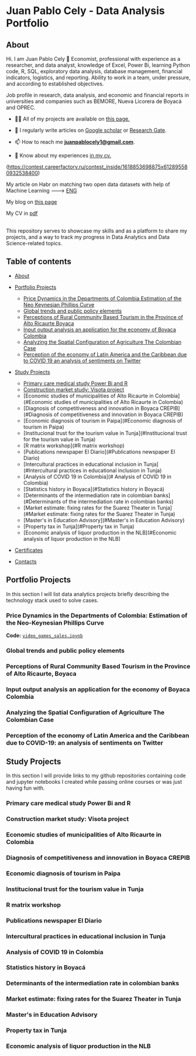# Juan Pablo Cely  - Data Analysis Portfolio 

## About

Hi. I am Juan Pablo Cely 👋
Economist, professional with experience as a researcher, and data analyst, knowledge of Excel, Power Bi, learning Python code, R, SQL, exploratory data analysis, database management, financial indicators, logistics, and reporting. Ability to work in a team, under pressure, and according to established objectives.

Job profile in research, data analysis, and economic and financial reports in universities and companies such as BEMORE, Nueva Licorera de Boyacá and OPREC.

- 👨‍💻 All of my projects are available on [this page.](https://juancely999.github.io/web/)

- 📝 I regularly write articles on [Google scholar](https://scholar.google.es/citations?hl=es&user=nRp_BQYAAAAJ&view_op=list_works&gmla=AHoSzlVVnWDnLI-YDCELZKc9R9mFQwJQdXHV-3dgqoN_X1AG2LLiNf2TobP8jKowV0e6rRTHRkT7Ig7McQCk6hcKpPPFfDeiU1NbI4FC) or [Research Gate](https://www.researchgate.net/profile/Juan-Cely-Acero).

- 📫 How to reach me **juanpablocely1@gmail.com**.

- 📄 Know about my experiences [in my cv.](https://drive.google.com/file/d/1ZhNG39w7zm1KfZihFDOPcbvbmkel8_1l/view)


(https://contest.careerfactory.ru/contest_inside/1618853698875x612895580932538400)    

My article on Habr on matching two open data datasets with help of Machine Learning ---> [ENG](https://scholar.google.es/citations?hl=es&user=nRp_BQYAAAAJ&view_op=list_works&gmla=AHoSzlVVnWDnLI-YDCELZKc9R9mFQwJQdXHV-3dgqoN_X1AG2LLiNf2TobP8jKowV0e6rRTHRkT7Ig7McQCk6hcKpPPFfDeiU1NbI4FC)     

My blog on [this page](https://juancely999.github.io/web/)   

My CV in [pdf](https://drive.google.com/file/d/1ZhNG39w7zm1KfZihFDOPcbvbmkel8_1l/view) 

<br>
This repository serves to showcase my skills and as a platform to share my projects, and a way to track my progress in Data Analytics and Data Science-related topics.  
<br>
  

## Table of contents
- [About](#about)
- [Portfolio Projects](#portfolio-projects)
	+ [Price Dynamics in the Departments of Colombia Estimation of the Neo Keynesian Phillips Curve](#price-dynamics-in-the-departments-of-colombia-estimation-of-the-neo-keynesian-phillips-curve)
	+ [Global trends and public policy elements](#global-trends-and-public-policy-elements)
	+ [Perceptions of Rural Community Based Tourism in the Province of Alto Ricaurte Boyaca](#perceptions-of-rural-community-based-tourism-in-the-province-of-alto-ricaurte-boyaca)
	+ [Input output analysis an application for the economy of Boyaca Colombia](#Input-output-analysis-an-application-for-the-economy-of-Boyaca-Colombia)
	+ [Analyzing the Spatial Configuration of Agriculture The Colombian Case](#analyzing-the-spatial-configuration-of-agriculture-the-colombian-case)
	+ [Perception of the economy of Latin America and the Caribbean due to COVID 19 an analysis of sentiments on Twitter
](#perception-of-the-economy-of-latin-america-and-the-caribbean-due-to-covid-19-an-analysis-of-sentiments-on-twitter
)
- [Study Projects](#study-projects)
	+ [Primary care medical study Power Bi and R](#primary-care-medical-study-power-bi-and-r)
	+ [Construction market study: Visota project](#construction-market-study-Visota-project)
	+ [Economic studies of municipalities of Alto Ricaurte in Colombia](#Economic studies of municipalities of Alto Ricaurte in Colombia)
	+ [Diagnosis of competitiveness and innovation in Boyaca CREPIB](#Diagnosis of competitiveness and innovation in Boyaca CREPIB)
	+ [Economic diagnosis of tourism in Paipa](#Economic diagnosis of tourism in Paipa)
	+ [Institucional trust for the tourism value in Tunja](#Institucional trust for the tourism value in Tunja)
	+ [R matrix workshop](#R matrix workshop)
	+ [Publications newspaper El Diario](#Publications newspaper El Diario)
	+ [Intercultural practices in educational inclusion in Tunja](#Intercultural practices in educational inclusion in Tunja)
	+ [Analysis of COVID 19 in Colombia](# Analysis of COVID 19 in Colombia)
	+ [Statistics history in Boyaca](#Statistics history in Boyacá)
	+ [Determinants of the intermediation rate in colombian banks](#Determinants of the intermediation rate in colombian banks)
	+ [Market estimate: fixing rates for the Suarez Theater in Tunja](#Market estimate: fixing rates for the Suarez Theater in Tunja)
	+ [Master's in Education Advisory](#Master's in Education Advisory)
	+ [Property tax in Tunja](#Property tax in Tunja)
	+ [Economic analysis of liquor production in the NLB](#Economic analysis of liquor production in the NLB)
	
- [Certificates](#certificates)
- [Contacts](#contacts)

## Portfolio Projects
In this section I will list data analytics projects briefly describing the technology stack used to solve cases.

### Price Dynamics in the Departments of Colombia: Estimation of the Neo-Keynesian Phillips Curve
**Code:** [`video_games_sales.ipynb`](https://github.com/nktnlx/data_analysis_portfolio/blob/main/video_games_sales.ipynb) 


### Global trends and public policy elements
### Perceptions of Rural Community Based Tourism in the Province of Alto Ricaurte, Boyaca
### Input output analysis an application for the economy of Boyaca Colombia
### Analyzing the Spatial Configuration of Agriculture The Colombian Case
### Perception of the economy of Latin America and the Caribbean due to COVID-19: an analysis of sentiments on Twitter

## Study Projects
In this section I will provide links to my github repositories containing code and jupyter notebooks I created while passing online courses or was just having fun with.
### Primary care medical study Power Bi and R
### Construction market study: Visota project
### Economic studies of municipalities of Alto Ricaurte in Colombia
### Diagnosis of competitiveness and innovation in Boyaca CREPIB
### Economic diagnosis of tourism in Paipa
### Institucional trust for the tourism value in Tunja
### R matrix workshop
### Publications newspaper El Diario
### Intercultural practices in educational inclusion in Tunja
### Analysis of COVID 19 in Colombia
### Statistics history in Boyacá
### Determinants of the intermediation rate in colombian banks
### Market estimate: fixing rates for the Suarez Theater in Tunja
### Master's in Education Advisory 
### Property tax in Tunja
### Economic analysis of liquor production in the NLB



